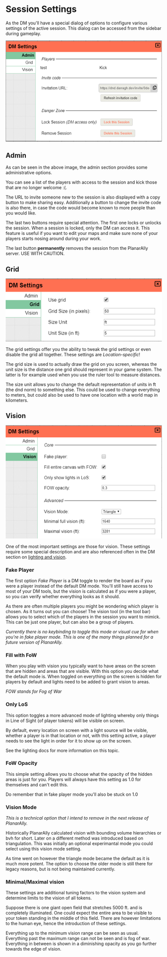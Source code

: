 # Session Settings

As the DM you'll have a special dialog of options to configure various settings of the active session.
This dialog can be accessed from the sidebar during gameplay.

![](./settings.png)

## Admin

As can be seen in the above image, the admin section provides some administrative options.

You can see a list of the players with access to the session and kick those that are no longer welcome :(.

The URL to invite someone new to the session is also displayed with a copy button to make sharing easy.
Additionally a button to change the invite code is also there, in case the code would become known to more people than you would like.

The last two buttons require special attention. The first one locks or unlocks the session.  When a session is locked, only the DM can access it.  This feature is useful if you want to edit your maps and make sure none of your players starts nosing around during your work.

The last button **permanently** removes the session from the PlanarAlly server. USE WITH CAUTION.

## Grid

![](./grid.png)

The grid settings offer you the ability to tweak the grid settings or even disable the grid all together.
These settings are *Location-specific*!

The grid size is used to actually draw the grid on you screen, whereas the unit size is the distance one grid should represent in your game system.
The latter is for example used when you use the ruler tool to measure distances.

The size unit allows you to change the default representation of units in ft (the dnd norm) to something else.  This could be used to change everything to meters, but could also be used to have one location with a world map in kilometers.

## Vision

![](./vision.png)

One of the most important settings are those for vision.  These settings require some special description and are also referenced often in the DM section on [lighting and vision](/docs/dm/light-shadows/).

### Fake Player
The first option _Fake Player_ is a DM toggle to render the board as if you were a player instead of the default DM mode.  You'll still have access to most of your DM tools, but the vision is calculated as if you were a player, so you can verify whether everything looks as it should.

As there are often multiple players you might be wondering which player is chosen.  As it turns out you can choose!  The vision tool (in the tool bar) allows you to select which of the players in the session you want to mimick.  This can be just one player, but can also be a group of players.

_Currently there is no keybinding to toggle this mode or visual cue for when you're in fake player mode.  This is one of the many things planned for a future version of PlanarAlly._

### Fill with FoW

When you play with vision you typically want to have areas on the screen that are hidden and areas that are visible.  With this option you decide what the default mode is. When toggled on everything on the screen is hidden for players by default and lights need to be added to grant vision to areas.

_FOW stands for Fog of War_

### Only LoS

This option toggles a more advanced mode of lighting whereby only things in Line of Sight (of player tokens) will be visible on screen.

By default, every location on screen with a light source will be visible, whether a player is in that location or not, with this setting active,
a player needs to see the light in order for it to show up on the screen.

See the lighting docs for more information on this topic.

### FoW Opacity

This simple setting allows you to choose what the opacity of the hidden areas is just for you. Players will always have this setting as 1.0 for themselves and can't edit this.

Do remember that in fake player mode you'll also be stuck on 1.0

### Vision Mode

_This is a technical option that I intend to remove in the next release of PlanarAlly._

Historically PlanarAlly calculated vision with bounding volume hierarchies or bvh for short.
Later on a different method was introduced based on triangulation. This was initially an optional experimantal mode you could select using this vision mode setting.

As time went on however the triangle mode became the default as it is much more potent.  The option to choose the older mode is still there for legacy reasons, but is not being maintained currently.

### Minimal/Maximal vision

These settings are additional tuning factors to the vision system and determine limits to the vision of all tokens.

Suppose there is one giant open field that stretches 5000 ft. and is completely illuminated. One could expect the entire area to be visible to your token standing in the middle of this field.  There are however limitations to the human eye, hence the introduction of these settings.

Everything up to the minimum vision range can be seen as usual. Everything past the maximum range can not be seen and is fog of war.  Everything in between is shown in a diminishing opacity as you go further towards the edge of vision.